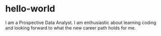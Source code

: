# hello-world
I am a Prospective Data Analyst.
I am enthusiastic about learning coding and looking forward to what the new career path holds for me.
